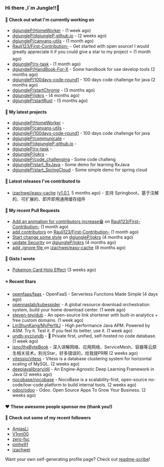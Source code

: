### Hi there ,I`m Jungle!!👋

#### 👷 Check out what I'm currently working on

- [dgjungleP/HomeWorker](https://github.com/dgjungleP/HomeWorker) -  (1 week ago)
- [dgjungleP/dgjungleP.github.io](https://github.com/dgjungleP/dgjungleP.github.io) -  (2 weeks ago)
- [dgjungleP/canvans-utils](https://github.com/dgjungleP/canvans-utils) -  (1 month ago)
- [Raulj123/First-Contribution-](https://github.com/Raulj123/First-Contribution-) - Get started with open source! I would greatly appreciate it if you could give a star to my project ⭐ (1 month ago)
- [dgjungleP/rx-task](https://github.com/dgjungleP/rx-task) -  (1 month ago)
- [dgjungleP/HandBook-For-X](https://github.com/dgjungleP/HandBook-For-X) - Some handbook for use develop tools (2 months ago)
- [dgjungleP/100days-code-round1](https://github.com/dgjungleP/100days-code-round1) - 100 days code challenge for java (2 months ago)
- [dgjungleP/startChrome](https://github.com/dgjungleP/startChrome) -  (3 months ago)
- [dgjungleP/jokrs](https://github.com/dgjungleP/jokrs) -  (4 months ago)
- [dgjungleP/startRust](https://github.com/dgjungleP/startRust) -  (5 months ago)

#### 🌱 My latest projects

- [dgjungleP/HomeWorker](https://github.com/dgjungleP/HomeWorker) - 
- [dgjungleP/canvans-utils](https://github.com/dgjungleP/canvans-utils) - 
- [dgjungleP/100days-code-round1](https://github.com/dgjungleP/100days-code-round1) - 100 days code challenge for java
- [dgjungleP/communicate](https://github.com/dgjungleP/communicate) - 
- [dgjungleP/dgjungleP.github.io](https://github.com/dgjungleP/dgjungleP.github.io) - 
- [dgjungleP/rx-task](https://github.com/dgjungleP/rx-task) - 
- [dgjungleP/jokrs](https://github.com/dgjungleP/jokrs) - 
- [dgjungleP/code_challenging](https://github.com/dgjungleP/code_challenging) - Some code challeng
- [dgjungleP/start_RxJava](https://github.com/dgjungleP/start_RxJava) - Some demo for learning RxJava
- [dgjungleP/start_SpringCloud](https://github.com/dgjungleP/start_SpringCloud) - Some simple demo for spring cloud 

#### 🔭 Latest releases I've contributed to

- [izachwei/easy-cache](https://github.com/izachwei/easy-cache) ([v1.0.1](https://github.com/izachwei/easy-cache/releases/tag/v1.0.1), 5 months ago) - 支持 Springboot，基于注解的、可扩展的、即开即用通用缓存组件

#### 🔨 My recent Pull Requests

- [Add  an animation for contributors increase😁](https://github.com/Raulj123/First-Contribution-/pull/4) on [Raulj123/First-Contribution-](https://github.com/Raulj123/First-Contribution-) (1 month ago)
- [add contributors](https://github.com/Raulj123/First-Contribution-/pull/3) on [Raulj123/First-Contribution-](https://github.com/Raulj123/First-Contribution-) (1 month ago)
- [Start change some style](https://github.com/dgjungleP/jokrs/pull/2) on [dgjungleP/jokrs](https://github.com/dgjungleP/jokrs) (4 months ago)
- [update Security](https://github.com/dgjungleP/jokrs/pull/1) on [dgjungleP/jokrs](https://github.com/dgjungleP/jokrs) (4 months ago)
- [add .ignore file ](https://github.com/izachwei/easy-cache/pull/2) on [izachwei/easy-cache](https://github.com/izachwei/easy-cache) (8 months ago)


#### 📓 Gists I wrote

- [Pokemon Card Holo Effect](https://gist.github.com/5870cd3bb091268b3485debc5f3cec36) (3 weeks ago)

#### ⭐ Recent Stars

- [openfaas/faas](https://github.com/openfaas/faas) - OpenFaaS - Serverless Functions Made Simple (4 days ago)
- [opennaslab/kubespider](https://github.com/opennaslab/kubespider) - A global resource download orchestration system, build your home download center.  (1 week ago)
- [steven-tey/dub](https://github.com/steven-tey/dub) - An open-source link shortener with built-in analytics &#43; free custom domains. (1 week ago)
- [LinShunKang/MyPerf4J](https://github.com/LinShunKang/MyPerf4J) - High performance Java APM. Powered by ASM. Try it. Test it. If you feel its better, use it. (1 week ago)
- [undb-xyz/undb](https://github.com/undb-xyz/undb) - 🚀 Private first, unified, self-hosted no code database. (1 week ago)
- [isno/theByteBook](https://github.com/isno/theByteBook) - 深入讲解网络、应用网络、ServiceMesh、容器等云原生相关技术。别光Star，好多错误的，给我提PR啊 (2 weeks ago)
- [vitessio/vitess](https://github.com/vitessio/vitess) - Vitess is a database clustering system for horizontal scaling of MySQL. (2 weeks ago)
- [deepjavalibrary/djl](https://github.com/deepjavalibrary/djl) - An Engine-Agnostic Deep Learning Framework in Java (2 weeks ago)
- [nocobase/nocobase](https://github.com/nocobase/nocobase) - NocoBase is a scalability-first, open-source no-code/low-code platform to build internal tools.  (2 weeks ago)
- [odoo/odoo](https://github.com/odoo/odoo) - Odoo. Open Source Apps To Grow Your Business. (2 weeks ago)

#### ❤️ These awesome people sponsor me (thank you!)


#### 👯 Check out some of my recent followers

- [AmiasLi](https://github.com/AmiasLi)
- [V1nni00](https://github.com/V1nni00)
- [zero-fsc](https://github.com/zero-fsc)
- [pinhe91](https://github.com/pinhe91)
- [izachwei](https://github.com/izachwei)

Want your own self-generating profile page? Check out [readme-scribe](https://github.com/muesli/readme-scribe)!
